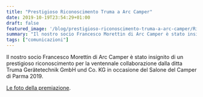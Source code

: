 ```yaml
---
title: "Prestigioso Riconoscimento Truma a Arc Camper"
date: 2019-10-19T23:54:29+01:00
draft: false
featured_image: '/blog/prestigioso-riconoscimento-truma-a-arc-camper/Riconoscimento-ad-Arc-Camper-2.jpg'
summary: "Il nostro socio Francesco Morettin di Arc Camper è stato insignito ..."
tags: ["comunicazioni"]
---
```


Il nostro socio Francesco Morettin di Arc Camper è stato insignito di un prestigioso riconoscimento per la ventennale collaborazione dalla ditta Truma Gerätetechnik GmbH und Co. KG in occasione del Salone del Camper di Parma 2019.

[Le foto della premiazione](https://photos.app.goo.gl/aEeppBW169U4BMxUA).